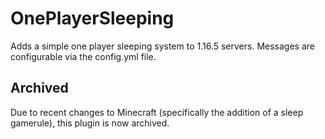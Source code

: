 # OnePlayerSleeping
Adds a simple one player sleeping system to 1.16.5 servers. Messages are configurable via the config.yml file.

## Archived
Due to recent changes to Minecraft (specifically the addition of a sleep gamerule), this plugin is now archived.
